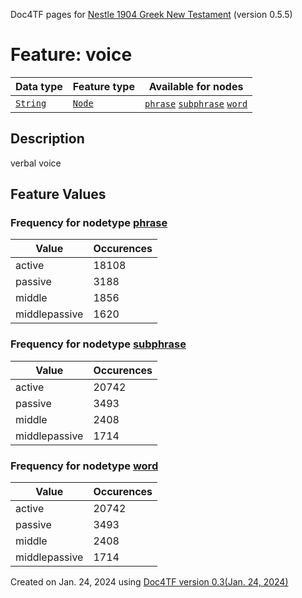Doc4TF pages for [Nestle 1904 Greek New Testament](https://github.com/saulocantanhede/tfgreek2/tree/master/tf) (version 0.5.5)
# Feature: voice
Data type|Feature type|Available for nodes
---|---|---
[`String`](featurebydatatype.md#string)|[`Node`](featurebytype.md#node)| [`phrase`](featurebynodetype.md#phrase)  [`subphrase`](featurebynodetype.md#subphrase)  [`word`](featurebynodetype.md#word) 
## Description
verbal voice
## Feature Values
### Frequency for nodetype [phrase](featurebynodetype.md#phrase)
Value|Occurences
---|---
active|18108
passive|3188
middle|1856
middlepassive|1620
### Frequency for nodetype [subphrase](featurebynodetype.md#subphrase)
Value|Occurences
---|---
active|20742
passive|3493
middle|2408
middlepassive|1714
### Frequency for nodetype [word](featurebynodetype.md#word)
Value|Occurences
---|---
active|20742
passive|3493
middle|2408
middlepassive|1714
 

Created on Jan. 24, 2024 using [Doc4TF  version 0.3(Jan. 24, 2024)](https://github.com/tonyjurg/Doc4TF) 